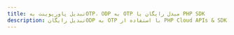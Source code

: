 ---title: تبدیل پاورپوینت بهOTP، ODP به OTP مبدل رایگان یا PHP SDKdescription: تبدیل رایگانODP به OTP با استفاده از PHP Cloud APIs & SDK. همچنین اسناد Microsoft PowerPoint را در Cloud ایجاد، ویرایش و رندر کنید.---